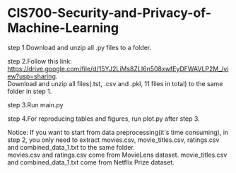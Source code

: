 # CIS700-Security-and-Privacy-of-Machine-Learning

step 1.Download and unzip all .py files to a folder.  
  
step 2.Follow this link: https://drive.google.com/file/d/15YJ2LiMs8ZLI6n508xwfEyDFWAVLP2M_/view?usp=sharing.  
       Download and unzip all files(.tst, .csv and .pkl, 11 files in total) to the same folder in step 1.  
  
step 3.Run main.py  
  
step 4.For reproducing tables and figures, run plot.py after step 3.  
  
Notice: If you want to start from data preprocessing(it's time consuming), in step 2, you only need to extract movies.csv, movie_titles.csv, ratings.csv and combined_data_1.txt to the same folder.  
        movies.csv and ratings.csv come from MovieLens dataset. movie_titles.csv and combined_data_1.txt come from Netflix Prize dataset.  

